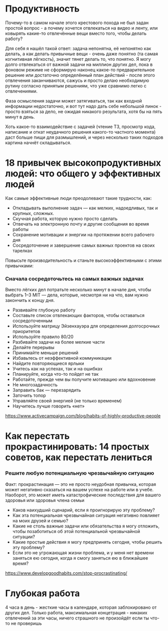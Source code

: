 # Продуктивность
Почему-то в самом начале этого крестового похода не был задан простой вопрос - а почему хочется отвлекаться на видео и ленту, или ковырять какие-то отвлечённые вещи вместо того, чтобы делать работу?

Для себя я нашёл такой ответ: задача непонятна, её непонятно как делать, а как делать привычные вещи - очень даже понятно (та самая когнитивная лёгкость), значит тянет делать то, что понятно. Я могу долго отвлекаться от важной задачи на миллион других дел, пока в фоновом режиме не сформирую наконец какое-то предварительное решение или достаточно определённый план действий - после этого отвлечения заканчиваются, сажусь и просто делаю необходимую рутину согласно принятым решениям, что уже сравнимо легко с отвлечениями.

Фаза осмысления задачи может затягиваться, так как входной информации недостаточно, и вот тут надо дать себе небольшой пинок - просто взяться за дело, не ожидая никакого результата, хотя бы на пять минут в день.

Хоть какое-то взаимодействие с задачей (чтение ТЗ, просмотр кода, написание и откат неудачного решения какого-то частного момента) даст больше пищи для размышлений, и через несколько таких подходов картина начнёт складываться.

# 18 привычек высокопродуктивных людей: что общего у эффективных людей
Как самые эффективные люди преодолевают такие трудности, как:

- Откладывать выполнение задач — как мелких, надоедливых, так и крупных, сложных.
- Скучная работа, которую нужно просто сделать
- Отвечать на электронную почту и другие сообщения во время работы
- Сохранение мотивации и энергии на протяжении всего рабочего дня
- Сосредоточение и завершение самых важных проектов на своих тарелках

Повысьте производительность и станьте высокоэффективными с этими привычками:
### Сначала сосредоточьтесь на самых важных задачах
Вместо лёгких дел потратьте несколько минут в начале дня, чтобы выбрать 1–3 MIT — дела, которые, несмотря ни на что, вам нужно закончить к концу дня.

- Развивайте глубокую работу
- Составьте список отвлекающих факторов, чтобы оставаться сосредоточенным
- Используйте матрицу Эйзенхауэра для определения долгосрочных приоритетов
- Используйте правило 80/20
- Разбивайте задачи на более мелкие части
- Делайте перерывы
- Принимайте меньше решений
- Избавьтесь от неэффективной коммуникации
- Найдите повторяющиеся ярлыки
- Учитесь как на успехах, так и на ошибках
- Планируйте, когда что-то пойдет не так
- Работайте, прежде чем вы получите мотивацию или вдохновение
- Не многозадачность
- Заправить бак — перезарядить
- Заточить топор
- Управляйте своей энергией (не только временем)
- Научитесь лучше говорить «нет»

https://www.activecampaign.com/blog/habits-of-highly-productive-people

# Как перестать прокрастинировать: 14 простых советов, как перестать лениться
### Решите любую потенциальную чрезвычайную ситуацию
Факт: прокрастинация — это не просто неудобная привычка, которая может негативно сказаться на вашем успехе на работе или в учебе. Наоборот, это может иметь катастрофические последствия для вашего здоровья или здоровья члена семьи

- Каков наихудший сценарий, если я проигнорирую эту проблему?
- Как эта потенциальная чрезвычайная ситуация негативно повлияет на моих друзей и семью?
- Какие не столь важные задачи или обязательства я могу отложить, чтобы позаботиться об этой потенциальной чрезвычайной ситуации?
- Какие простые действия я могу предпринять сегодня, чтобы решить эту проблему?
- Если это не угрожающая жизни проблема, и у меня нет времени заняться ею сегодня, когда я смогу заняться ею в ближайшее время?

https://www.developgoodhabits.com/stop-procrastinating/

# Глубокая работа
4 часа в день - жесткие часы в календаре, которая заблокировано от других дел. Только работа, максимальная концетрация - никаких отвлечений за эти часы, ничего страшного не произойдёт если ты что-то не проверишь
